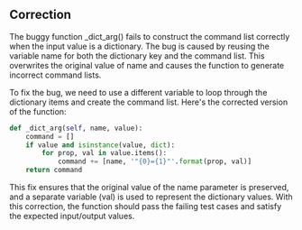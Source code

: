 ## Correction
The buggy function _dict_arg() fails to construct the command list correctly when the input value is a dictionary. The bug is caused by reusing the variable name for both the dictionary key and the command list. This overwrites the original value of name and causes the function to generate incorrect command lists.

To fix the bug, we need to use a different variable to loop through the dictionary items and create the command list. Here's the corrected version of the function:

```python
def _dict_arg(self, name, value):
    command = []
    if value and isinstance(value, dict):
        for prop, val in value.items():
            command += [name, '"{0}={1}"'.format(prop, val)]
    return command
```

This fix ensures that the original value of the name parameter is preserved, and a separate variable (val) is used to represent the dictionary values. With this correction, the function should pass the failing test cases and satisfy the expected input/output values.